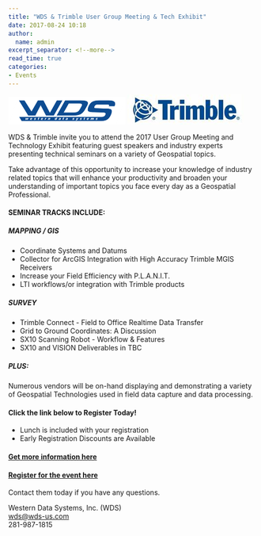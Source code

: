```yaml
---
title: "WDS & Trimble User Group Meeting & Tech Exhibit"
date: 2017-08-24 10:18
author:
  name: admin
excerpt_separator: <!--more-->
read_time: true
categories:
- Events
---
```

![WDS](/assets/img/blog/wds.png)
![Trimble](/assets/img/blog/trimble.jpg)

WDS & Trimble invite you to attend the 2017 User Group Meeting and Technology Exhibit featuring guest speakers and industry experts presenting technical seminars on a variety of Geospatial topics.
<!--more-->

Take advantage of this opportunity to increase your knowledge of industry related topics that will enhance your productivity and broaden your understanding of important topics you face every day as a Geospatial Professional.

#### SEMINAR TRACKS INCLUDE:
##### MAPPING / GIS
- Coordinate Systems and Datums
- Collector for ArcGIS Integration with High Accuracy Trimble MGIS Receivers
- Increase your Field Efficiency with P.L.A.N.I.T.
- LTI workflows/or integration with Trimble products

##### SURVEY
- Trimble Connect - Field to Office Realtime Data Transfer
- Grid to Ground Coordinates: A Discussion
- SX10 Scanning Robot - Workflow & Features
- SX10 and VISION Deliverables in TBC

##### PLUS:
Numerous vendors will be on-hand displaying and demonstrating a variety of Geospatial Technologies used in field data capture and data processing.

#### Click the link below to Register Today!
- Lunch is included with your registration
- Early Registration Discounts are Available

#### [Get more information here](http://events.r20.constantcontact.com/register/event?llr=xw5fseoab&oeidk=a07eefa35or460d9264)

#### [Register for the event here](https://events.r20.constantcontact.com/register/eventReg?oeidk=a07eefa35or460d9264&oseq=&c=&ch=)

Contact them today if you have any questions.

Western Data Systems, Inc. (WDS)<br>
[wds@wds-us.com](mailto:wds@wds-us.com)<br>
281-987-1815
